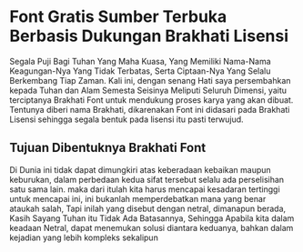 # Font Gratis Sumber Terbuka Berbasis Dukungan Brakhati Lisensi
Segala Puji Bagi Tuhan Yang Maha Kuasa, Yang Memiliki Nama-Nama Keagungan-Nya Yang Tidak Terbatas, Serta Ciptaan-Nya Yang Selalu Berkembang Tiap Zaman.
Kali ini, dengan senang Hati saya persembahkan kepada Tuhan dan Alam Semesta Seisinya Meliputi Seluruh Dimensi, yaitu terciptanya Brakhati Font untuk mendukung proses karya yang akan dibuat. Tentunya diberi nama Brakhati, dikarenakan Font ini didasari pada Brakhati Lisensi sehingga segala bentuk pada lisensi itu pasti terwujud.
## Tujuan Dibentuknya Brakhati Font
Di Dunia ini tidak dapat dimungkiri atas keberadaan kebaikan maupun keburukan, dalam perbedaan kedua sifat tersebut selalu ada perselisihan satu sama lain. maka dari itulah kita harus mencapai kesadaran tertinggi untuk mencapai ini, ini bukanlah memperdebatkan mana yang benar ataukah salah, Tapi inilah yang disebut dengan netral, dimanapun berada, Kasih Sayang Tuhan itu Tidak Ada Batasannya, Sehingga Apabila kita dalam keadaan Netral, dapat menemukan  solusi diantara keduanya, bahkan dalam kejadian yang lebih kompleks sekalipun
